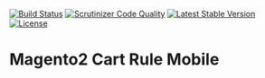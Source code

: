 [![Build Status](https://scrutinizer-ci.com/g/lizardmedia/admin-reindexer-magento2/badges/build.png?b=master)](https://scrutinizer-ci.com/g/lizardmedia/admin-reindexer-magento2/build-status/master)
[![Scrutinizer Code Quality](https://scrutinizer-ci.com/g/lizardmedia/admin-reindexer-magento2/badges/quality-score.png?b=master)](https://scrutinizer-ci.com/g/lizardmedia/admin-reindexer-magento2/?branch=master)
[![Latest Stable Version](https://poser.pugx.org/lizardmedia/module-admin-reindexer/v/stable)](https://packagist.org/packages/lizardmedia/module-admin-reindexer)
[![License](https://poser.pugx.org/lizardmedia/module-admin-reindexer/license)](https://packagist.org/packages/lizardmedia/module-admin-reindexer)

# Magento2 Cart Rule Mobile #
